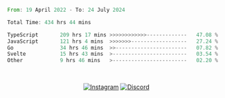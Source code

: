 <!--START_SECTION:waka-->

```rust
From: 19 April 2022 - To: 24 July 2024

Total Time: 434 hrs 44 mins

TypeScript       209 hrs 17 mins >>>>>>>>>>>>-------------   47.08 %
JavaScript       121 hrs 4 mins  >>>>>>>------------------   27.24 %
Go               34 hrs 46 mins  >>-----------------------   07.82 %
Svelte           15 hrs 43 mins  >------------------------   03.54 %
Other            9 hrs 46 mins   >------------------------   02.20 %
```

<!--END_SECTION:waka-->


<!-- &nbsp;<div align="center">
  [![Spotify](https://supakorn-spotify.vercel.app/api/spotify?background_color=0d1117&border_color=ffffff)](https://open.spotify.com/user/314ljfgc3h2e3vrqtbm3tq35t5zq?si=f93b8de147494e3a)  
</div>
-->

&nbsp;<div align="center">
  [![Instagram](https://img.shields.io/badge/Instagram-E4405F?style=for-the-badge&logo=instagram&logoColor=white)](https://www.instagram.com/supakornigm/)
  [![Discord](https://img.shields.io/badge/Discord-7289DA?style=for-the-badge&logo=discord&logoColor=white)](https://discord.com/users/977487166609457172)
</div>


